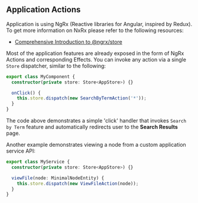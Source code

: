 ## Application Actions

Application is using NgRx (Reactive libraries for Angular, inspired by Redux).
To get more information on NxRx please refer to the following resources:

- [Comprehensive Introduction to @ngrx/store](https://gist.github.com/btroncone/a6e4347326749f938510)

Most of the application features are already exposed in the form of NgRx Actions and corresponding Effects.
You can invoke any action via a single `Store` dispatcher, similar to the following:

```typescript
export class MyComponent {
  constructor(private store: Store<AppStore>) {}

  onClick() {
    this.store.dispatch(new SearchByTermAction('*'));
  }
}
```

The code above demonstrates a simple 'click' handler that invokes `Search by Term` feature
and automatically redirects user to the **Search Results** page.

Another example demonstrates viewing a node from a custom application service API:

```typescript
export class MyService {
  constructor(private store: Store<AppStore>) {}

  viewFile(node: MinimalNodeEntity) {
    this.store.dispatch(new ViewFileAction(node));
  }
}
```
